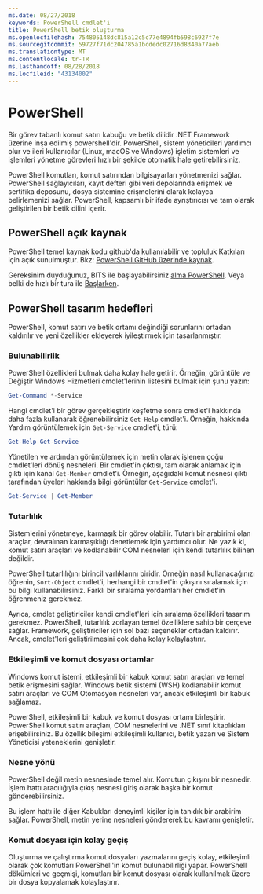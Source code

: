 ```yaml
---
ms.date: 08/27/2018
keywords: PowerShell cmdlet'i
title: PowerShell betik oluşturma
ms.openlocfilehash: 754805148dc815a12c5c77e4894fb598c6927f7e
ms.sourcegitcommit: 59727f71dc204785a1bcdedc02716d8340a77aeb
ms.translationtype: MT
ms.contentlocale: tr-TR
ms.lasthandoff: 08/28/2018
ms.locfileid: "43134002"
---
```

# <a name="powershell"></a>PowerShell

Bir görev tabanlı komut satırı kabuğu ve betik dilidir .NET Framework üzerine inşa edilmiş powershell'dir.
PowerShell, sistem yöneticileri yardımcı olur ve ileri kullanıcılar (Linux, macOS ve Windows) işletim sistemleri ve işlemleri yönetme görevleri hızlı bir şekilde otomatik hale getirebilirsiniz.

PowerShell komutları, komut satırından bilgisayarları yönetmenizi sağlar. PowerShell sağlayıcıları, kayıt defteri gibi veri depolarında erişmek ve sertifika deposunu, dosya sistemine erişmelerini olarak kolayca belirlemenizi sağlar. PowerShell, kapsamlı bir ifade ayrıştırıcısı ve tam olarak geliştirilen bir betik dilini içerir.

## <a name="powershell-is-open-source"></a>PowerShell açık kaynak

PowerShell temel kaynak kodu github'da kullanılabilir ve topluluk Katkıları için açık sunulmuştur.
Bkz: [PowerShell GitHub üzerinde kaynak](https://github.com/powershell/powershell).

Gereksinim duyduğunuz, BITS ile başlayabilirsiniz [alma PowerShell](https://github.com/PowerShell/PowerShell#get-powershell).
Veya belki de hızlı bir tura ile [Başlarken](https://github.com/PowerShell/PowerShell/blob/master/docs/learning-powershell).

## <a name="powershell-design-goals"></a>PowerShell tasarım hedefleri

PowerShell, komut satırı ve betik ortamı değindiği sorunlarını ortadan kaldırılır ve yeni özellikler ekleyerek iyileştirmek için tasarlanmıştır.

### <a name="discoverability"></a>Bulunabilirlik

PowerShell özellikleri bulmak daha kolay hale getirir. Örneğin, görüntüle ve Değiştir Windows Hizmetleri cmdlet'lerinin listesini bulmak için şunu yazın:

```powershell
Get-Command *-Service
```

Hangi cmdlet'i bir görev gerçekleştirir keşfetme sonra cmdlet'i hakkında daha fazla kullanarak öğrenebilirsiniz `Get-Help` cmdlet'i. Örneğin, hakkında Yardım görüntülemek için `Get-Service` cmdlet'i, türü:

```powershell
Get-Help Get-Service
```

Yönetilen ve ardından görüntülemek için metin olarak işlenen çoğu cmdlet'leri dönüş nesneleri. Bir cmdlet'in çıktısı, tam olarak anlamak için çıktı için kanal `Get-Member` cmdlet'i. Örneğin, aşağıdaki komut nesnesi çıktı tarafından üyeleri hakkında bilgi görüntüler `Get-Service` cmdlet'i.

```powershell
Get-Service | Get-Member
```

### <a name="consistency"></a>Tutarlılık

Sistemlerini yönetmeye, karmaşık bir görev olabilir. Tutarlı bir arabirimi olan araçlar, devralınan karmaşıklığı denetlemek için yardımcı olur. Ne yazık ki, komut satırı araçları ve kodlanabilir COM nesneleri için kendi tutarlılık bilinen değildir.

PowerShell tutarlılığını birincil varlıklarını biridir. Örneğin nasıl kullanacağınızı öğrenin, `Sort-Object` cmdlet'i, herhangi bir cmdlet'in çıkışını sıralamak için bu bilgi kullanabilirsiniz. Farklı bir sıralama yordamları her cmdlet'in öğrenmeniz gerekmez.

Ayrıca, cmdlet geliştiriciler kendi cmdlet'leri için sıralama özellikleri tasarım gerekmez. PowerShell, tutarlılık zorlayan temel özelliklere sahip bir çerçeve sağlar. Framework, geliştiriciler için sol bazı seçenekler ortadan kaldırır. Ancak, cmdlet'leri geliştirilmesini çok daha kolay kolaylaştırır.

### <a name="interactive-and-scripting-environments"></a>Etkileşimli ve komut dosyası ortamlar

Windows komut istemi, etkileşimli bir kabuk komut satırı araçları ve temel betik erişmesini sağlar. Windows betik sistemi (WSH) kodlanabilir komut satırı araçları ve COM Otomasyon nesneleri var, ancak etkileşimli bir kabuk sağlamaz.

PowerShell, etkileşimli bir kabuk ve komut dosyası ortamı birleştirir. PowerShell komut satırı araçları, COM nesnelerini ve .NET sınıf kitaplıkları erişebilirsiniz. Bu özellik bileşimi etkileşimli kullanıcı, betik yazarı ve Sistem Yöneticisi yeteneklerini genişletir.

### <a name="object-orientation"></a>Nesne yönü

PowerShell değil metin nesnesinde temel alır. Komutun çıkışını bir nesnedir. İşlem hattı aracılığıyla çıkış nesnesi giriş olarak başka bir komut gönderebilirsiniz.

Bu işlem hattı ile diğer Kabukları deneyimli kişiler için tanıdık bir arabirim sağlar. PowerShell, metin yerine nesneleri göndererek bu kavramı genişletir.

### <a name="easy-transition-to-scripting"></a>Komut dosyası için kolay geçiş

Oluşturma ve çalıştırma komut dosyaları yazmalarını geçiş kolay, etkileşimli olarak çok komutları PowerShell'in komut bulunabilirliği yapar. PowerShell dökümleri ve geçmişi, komutları bir komut dosyası olarak kullanılmak üzere bir dosya kopyalamak kolaylaştırır.
